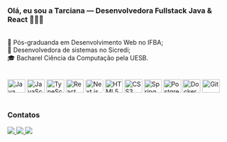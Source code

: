 ### Olá, eu sou a Tarciana — Desenvolvedora Fullstack Java & React 👩🏽‍💻
<br>
<!--- 🔭 Estudante do Bootcamp Desenvolvedora Java Fullstack da Generation Brazil <br> -->
📖 Pós-graduanda em Desenvolvimento Web no IFBA; <br>
🧩 Desenvolvedora de sistemas no Sicredi;<br>
🎓 Bacharel Ciência da Computação pela UESB. <br>

<br>
<div style="display: inline_block"><br> <!-- Linguagens --> <img align="center" title="Java" height="30" width="40" src="https://cdn.jsdelivr.net/gh/devicons/devicon/icons/java/java-original.svg" /> <img align="center" title="JavaScript" height="30" width="40" src="https://cdn.jsdelivr.net/gh/devicons/devicon/icons/javascript/javascript-original.svg" /> <img align="center" title="TypeScript" height="30" width="40" src="https://cdn.jsdelivr.net/gh/devicons/devicon/icons/typescript/typescript-original.svg" /> <!-- Frontend --> <img align="center" title="React" height="30" width="40" src="https://cdn.jsdelivr.net/gh/devicons/devicon/icons/react/react-original.svg" /> <img align="center" title="Next.js" height="30" width="40" src="https://cdn.jsdelivr.net/gh/devicons/devicon/icons/nextjs/nextjs-original.svg" style="background-color: white; border-radius: 4px;" /> <img align="center" title="HTML5" height="30" width="40" src="https://cdn.jsdelivr.net/gh/devicons/devicon/icons/html5/html5-original.svg" /> <img align="center" title="CSS3" height="30" width="40" src="https://cdn.jsdelivr.net/gh/devicons/devicon/icons/css3/css3-original.svg" /> <!-- Backend & APIs --> <img align="center" title="Spring" height="30" width="40" src="https://cdn.jsdelivr.net/gh/devicons/devicon/icons/spring/spring-original.svg" /> <!-- Banco de Dados --> <img align="center" title="PostgreSQL" height="30" width="40" src="https://cdn.jsdelivr.net/gh/devicons/devicon/icons/postgresql/postgresql-original.svg" /> <!-- Ferramentas --> <img align="center" title="Docker" height="30" width="40" src="https://cdn.jsdelivr.net/gh/devicons/devicon/icons/docker/docker-original.svg" /> <img align="center" title="Git" height="30" width="40" src="https://cdn.jsdelivr.net/gh/devicons/devicon/icons/git/git-original.svg" />
<br>
<div style="display: inline_block"><br>
<h3>Contatos</h3>
<a href = "mailto:tarcianasoliveira23@gmail.com">
  <img src="https://img.shields.io/badge/-Gmail-%23333?style=for-the-badge&logo=gmail&logoColor=white" target="_blank">
</a>
<a href="https://www.linkedin.com/in/tarciana-souza-oliveira-72127021a/" target="_blank">
  <img src="https://img.shields.io/badge/-LinkedIn-%230077B5?style=for-the-badge&logo=linkedin&logoColor=white" target="_blank">
</a> 
<a href="https://portifolio-tarciana.vercel.app/" target="_blank">
  <img src="https://img.shields.io/badge/-Portfólio-%23E4405F?style=for-the-badge&logo=internet-explorer&logoColor=white" target="_blank">
</a>


</div>

